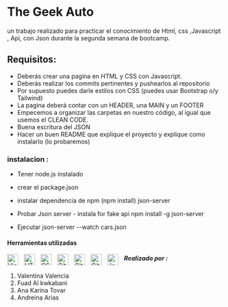 # The Geek Auto
<p>un trabajo realizado para practicar el conocimiento  de Html, css ,Javascript , Api, con Json 
durante la segunda semana de bootcamp.</p>

<h2>Requisitos:</h2>

- Deberás crear una pagina en HTML y CSS con Javascript.
- Deberás realizar los commits pertinentes y pushearlos al repositorio
- Por supuesto puedes darle estilos con CSS (puedes usar Bootstrap o/y Tailwind)
- La pagina deberá contar con un HEADER, una MAIN y un FOOTER
- Empecemos a organizar las carpetas en nuestro código, al igual que usemos el CLEAN CODE.
- Buena escritura del JSON
- Hacer un buen README que explique el proyecto y explique como instalarlo (lo probaremos)

<h3>instalacion :</h3>

- Tener node.js instalado
- crear el package.json
- instalar dependencia de npm (npm install) json-server
- Probar Json server - instala for fake api npm install -g json-server

- Ejecutar json-server --watch cars.json
<h4>Herramientas utilizadas</h4>
 <img align="left" alt="Visual Studio Code" width="26px" src="https://cdn.jsdelivr.net/gh/devicons/devicon/icons/vscode/vscode-original.svg" style="padding-right:10px;" />
 <img align="left" alt="HTML5" width="26px" src="https://cdn.jsdelivr.net/gh/devicons/devicon/icons/html5/html5-original.svg" style="padding-right:10px;" /><img align="left" alt="CSS3" width="26px" src="https://cdn.jsdelivr.net/gh/devicons/devicon/icons/css3/css3-original.svg" style="padding-right:10px;" />
<img align="left" alt="Git" width="26px" src="https://cdn.jsdelivr.net/gh/devicons/devicon/icons/git/git-original.svg" style="padding-right:10px;" />
<img align="left" alt="GitHub" width="26px" src="https://user-images.githubusercontent.com/3369400/139447912-e0f43f33-6d9f-45f8-be46-2df5bbc91289.png" style="padding-right:10px;" />
<img align="left" alt="GitHub" width="26px" src="https://user-images.githubusercontent.com/3369400/139448065-39a229ba-4b06-434b-bc67-616e2ed80c8f.png" style="padding-right:10px;" />
<img align="left" alt="JavaScript" width="26px" src="https://cdn.jsdelivr.net/gh/devicons/devicon/icons/javascript/javascript-original.svg" style="padding-right:10px;" />

<section>
      <h5>Realizado por : </h5> 
      <ol>
            <li>Valentina Valencia </li>
            <li>Fuad Al kwkabani </li>
            <li>Ana Karina Tovar</li>
            <li>Andreina Arias </li>
      </ol>
      </section>
